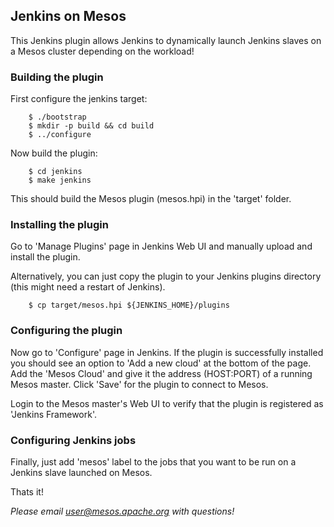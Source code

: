 Jenkins on Mesos
----------------

This Jenkins plugin allows Jenkins to dynamically launch Jenkins slaves on a
Mesos cluster depending on the workload!

### Building the plugin ###

First configure the jenkins target:

        $ ./bootstrap
        $ mkdir -p build && cd build
        $ ../configure

Now build the plugin:

        $ cd jenkins
        $ make jenkins

This should build the Mesos plugin (mesos.hpi) in the 'target' folder.


### Installing the plugin ###

Go to 'Manage Plugins' page in Jenkins Web UI and manually upload and
install the plugin.

Alternatively, you can just copy the plugin to your Jenkins plugins directory
(this might need a restart of Jenkins).

        $ cp target/mesos.hpi ${JENKINS_HOME}/plugins


### Configuring the plugin ###

Now go to 'Configure' page in Jenkins. If the plugin is successfully installed
you should see an option to 'Add a new cloud' at the bottom of the page. Add
the 'Mesos Cloud' and give it the address (HOST:PORT) of a running Mesos master.
Click 'Save' for the plugin to connect to Mesos.

Login to the Mesos master's Web UI to verify that the plugin is registered as
'Jenkins Framework'.


### Configuring Jenkins jobs ###

Finally, just add 'mesos' label to the jobs that you want to be run on a
Jenkins slave launched on Mesos.

Thats it!


_Please email user@mesos.apache.org with questions!_
